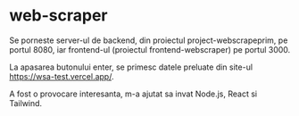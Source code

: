 # web-scraper
Se porneste server-ul de backend, din proiectul project-webscrapeprim, pe portul 8080, iar frontend-ul (proiectul frontend-webscraper) pe portul 3000.

La apasarea butonului enter, se primesc datele preluate din site-ul https://wsa-test.vercel.app/.

A fost o provocare interesanta, m-a ajutat sa invat Node.js, React si Tailwind. 
